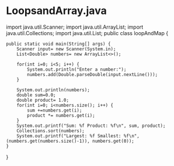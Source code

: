 # LoopsandArray.java
import java.util.Scanner;
import java.util.ArrayList;
import java.util.Collections;
import java.util.List; 
public class loopAndMap {

	public static void main(String[] args) {
		Scanner input= new Scanner(System.in);
		List<Double> numbers= new ArrayList<>(); 
		
		for(int i=0; i<5; i++) {
			System.out.println("Enter a number:");
			numbers.add(Double.parseDouble(input.nextLine())); 
		}

		System.out.println(numbers);
		double sum=0.0; 
		double product= 1.0; 
		for(int i=0; i<numbers.size(); i++) {
			sum +=numbers.get(i);
			product *= numbers.get(i);
		}
		System.out.printf("Sum: %f Product: %f\n", sum, product);
		Collections.sort(numbers);
		System.out.printf("Largest: %f Smallest: %f\n",(numbers.get(numbers.size()-1)), numbers.get(0));
	}

}
